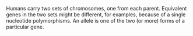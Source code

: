 Humans carry two sets of chromosomes, one from each parent. Equivalent genes in the two sets might be different, for examples, because of a single nucleotide polymorphisms. An allele is one of the two (or more) forms of a particular gene.